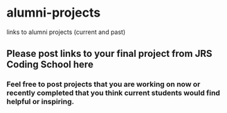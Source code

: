 # alumni-projects
links to alumni projects (current and past)

## Please post links to your final project from JRS Coding School here

### Feel free to post projects that you are working on now or recently completed that you think current students would find helpful or inspiring.
